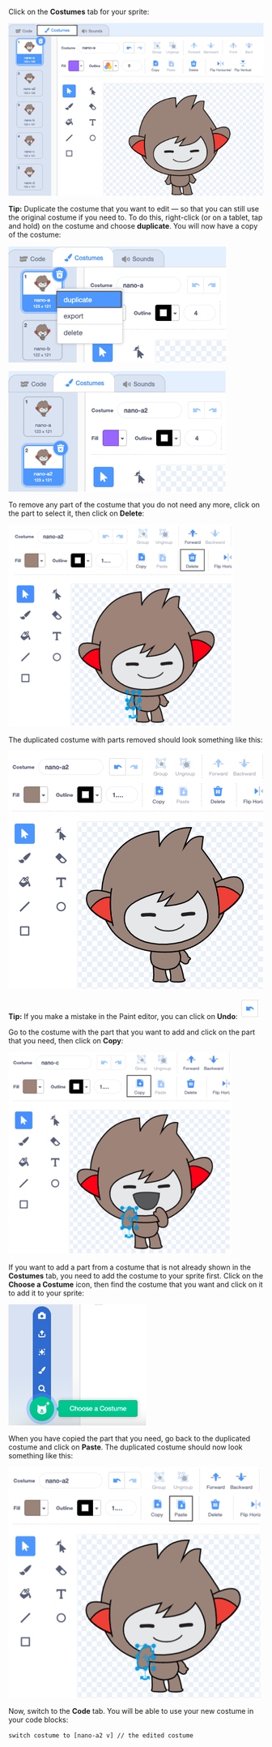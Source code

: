Click on the **Costumes** tab for your sprite:

![The Costumes tab, with the available costumes for the Nano sprite.](images/nano-costumes.png)

**Tip:** Duplicate the costume that you want to edit — so that you can still use the original costume if you need to. To do this, right-click (or on a tablet, tap and hold) on the costume and choose **duplicate**. You will now have a copy of the costume:

![The 'duplicate' option highlighted in the menu.](images/nano-duplicate-costume.png)

![The duplicated costume is located just below the original costume in the Costumes tab.](images/nano-a2-costume.png)

To remove any part of the costume that you do not need any more, click on the part to select it, then click on **Delete**:

![The nano-a2 costume with one arm selected.](images/nano-arm-selected.png)

The duplicated costume with parts removed should look something like this:

![The nano-a2 costume with the arm deleted.](images/nano-arm-deleted.png)

**Tip:** If you make a mistake in the Paint editor, you can click on **Undo**: ![Image of the 'Undo' icon.](images/nano-undo.png)

Go to the costume with the part that you want to add and click on the part that you need, then click on **Copy**:

![The nano-c costume with one arm selected.](images/nano-c-arm-selected.png)

If you want to add a part from a costume that is not already shown in the **Costumes** tab, you need to add the costume to your sprite first. Click on the **Choose a Costume** icon, then find the costume that you want and click on it to add it to your sprite:

![The 'Choose a Costume' icon highlighted.](images/choose-a-costume.png)

When you have copied the part that you need, go back to the duplicated costume and click on **Paste**. The duplicated costume should now look something like this:

![The nano-a2 costume with the new arm.](images/nano-a2-new-arm.png)

Now, switch to the **Code** tab. You will be able to use your new costume in your code blocks:

```blocks3
switch costume to [nano-a2 v] // the edited costume
```
